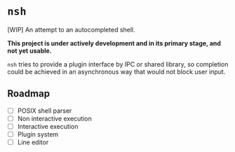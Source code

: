 # `nsh`

[WIP] An attempt to an autocompleted shell.

**This project is under actively development and in its primary stage,
and not yet usable.**

`nsh` tries to provide a plugin interface by IPC or shared library, so
completion could be achieved in an asynchronous way that would not block
user input.

## Roadmap

- [ ] POSIX shell parser
- [ ] Non interactive execution
- [ ] Interactive execution
- [ ] Plugin system
- [ ] Line editor
